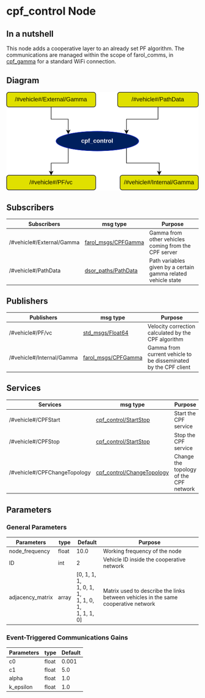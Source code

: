 # cpf_control Node

## In a nutshell
This node adds a cooperative layer to an already set PF algorithm. The communications are managed within the scope of farol_comms, in [cpf_gamma](https://dsor-isr.github.io/farol/cpf-gamma/) for a standard WiFi connection.

## Diagram
![cpf\_control Diagram](img/cpf_control.png)

## Subscribers
| Subscribers | msg type | Purpose |
| --- | --- | --- |
| /#vehicle#/External/Gamma | [farol\_msgs/CPFGamma](http://docs.ros.org/en/api/std_msgs/html/msg/Float64.html) | Gamma from other vehicles coming from the CPF server |
| /#vehicle#/PathData | [dsor\_paths/PathData](https://dsor-isr.github.io/farol/dsor-paths/PathData/) | Path variables given by a certain gamma related vehicle state |

## Publishers
| Publishers | msg type | Purpose |
| --- | --- | --- |
| /#vehicle#/PF/vc | [std\_msgs/Float64](http://docs.ros.org/en/api/std_msgs/html/msg/Float64.html) | Velocity correction calculated by the CPF algorithm |
| /#vehicle#/Internal/Gamma | [farol\_msgs/CPFGamma](https://dsor-isr.github.io/farol/farol-ros-messages/CPFGamma/) | Gamma from current vehicle to be disseminated by the CPF client |

## Services
| Services | msg type | Purpose |
| --- | --- | --- |
| /#vehicle#/CPFStart | [cpf\_control/StartStop](StartStop.md) | Start the CPF service |
| /#vehicle#/CPFStop | [cpf\_control/StartStop](StartStop.md) | Stop the CPF service |
| /#vehicle#/CPFChangeTopology | [cpf\_control/ChangeTopology](ChangeTopology.md) | Change the topology of the CPF network |

## Parameters

### General Parameters
| Parameters | type | Default | Purpose |
| --- | --- | --- | --- |
| node\_frequency | float | 10.0 | Working frequency of the node |
| ID | int | 2 | Vehicle ID inside the cooperative network |
| adjacency\_matrix | array | [0, 1, 1, 1, <br /> 1, 0, 1, 1, <br /> 1, 1, 0, 1, <br /> 1, 1, 1, 0] | Matrix used to describe the links between vehicles in the same cooperative network |

### Event-Triggered Communications Gains
| Parameters | type | Default |
| --- | --- | --- |
| c0 | float | 0.001 |
| c1 | float | 5.0 |
| alpha | float | 1.0 |
| k\_epsilon | float | 1.0 |